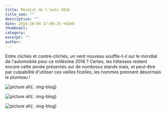 ```yaml
---
title: Mondial de l'auto 2016
title_seo: ""
description: ""
date: 2016-10-04 17:09:25 +0200
thumbnail:
category:
excerpt: ""
author:
---
```


Entre clichés et contre-clichés, un vent nouveau souffle-t-il sur le mondial de l'automobile pour ce millésime 2016 ? 
Certes, les hôtesses restent encore cette année présentes sur de nombreux stands mais, et peut-être par culpabilité d'utiliser ces veilles ficelles, les hommes prennent désormais le plumeau !

![picture alt](/images/blog/mondialauto2016_01.jpg "Mondial de l'auto 2016"){: .img-blog}

![picture alt](/images/blog/mondialauto2016_02.jpg "Mondial de l'auto 2016"){: .img-blog}

![picture alt](/images/blog/mondialauto2016_03.jpg "Mondial de l'auto 2016"){: .img-blog}